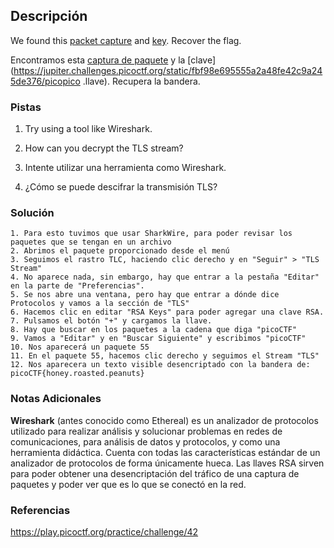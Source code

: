 ## Descripción
We found this [packet capture](https://jupiter.challenges.picoctf.org/static/fbf98e695555a2a48fe42c9a245de376/capture.pcap) and [key](https://jupiter.challenges.picoctf.org/static/fbf98e695555a2a48fe42c9a245de376/picopico.key). Recover the flag.

Encontramos esta [captura de paquete](https://jupiter.challenges.picoctf.org/static/fbf98e695555a2a48fe42c9a245de376/capture.pcap) y la [clave](https://jupiter.challenges.picoctf.org/static/fbf98e695555a2a48fe42c9a245de376/picopico .llave). Recupera la bandera.
### Pistas
1. Try using a tool like Wireshark.
2. How can you decrypt the TLS stream?

1. Intente utilizar una herramienta como Wireshark.
2. ¿Cómo se puede descifrar la transmisión TLS?
### Solución
```
1. Para esto tuvimos que usar SharkWire, para poder revisar los paquetes que se tengan en un archivo
2. Abrimos el paquete proporcionado desde el menú
3. Seguimos el rastro TLC, haciendo clic derecho y en "Seguir" > "TLS Stream"
4. No aparece nada, sin embargo, hay que entrar a la pestaña "Editar" en la parte de "Preferencias".
5. Se nos abre una ventana, pero hay que entrar a dónde dice Protocolos y vamos a la sección de "TLS"
6. Hacemos clic en editar "RSA Keys" para poder agregar una clave RSA.
7. Pulsamos el botón "+" y cargamos la llave.
8. Hay que buscar en los paquetes a la cadena que diga "picoCTF"
9. Vamos a "Editar" y en "Buscar Siguiente" y escribimos "picoCTF"
10. Nos aparecerá un paquete 55
11. En el paquete 55, hacemos clic derecho y seguimos el Stream "TLS"
12. Nos aparecera un texto visible desencriptado con la bandera de: picoCTF{honey.roasted.peanuts}
```
### Notas Adicionales
**Wireshark** (antes conocido como Ethereal) es un analizador de protocolos utilizado para realizar análisis y solucionar problemas en redes de comunicaciones, para análisis de datos y protocolos, y como una herramienta didáctica. Cuenta con todas las características estándar de un analizador de protocolos de forma únicamente hueca.
Las llaves RSA sirven para poder obtener una desencriptación del tráfico de una captura de paquetes y poder ver que es lo que se conectó en la red.
### Referencias
https://play.picoctf.org/practice/challenge/42